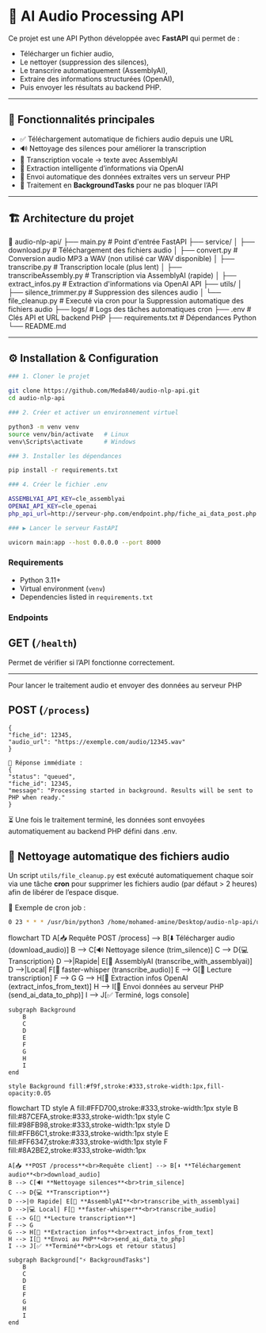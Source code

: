 # 🧠 AI Audio Processing API

Ce projet est une API Python développée avec **FastAPI** qui permet de :
- Télécharger un fichier audio,
- Le nettoyer (suppression des silences),
- Le transcrire automatiquement (AssemblyAI),
- Extraire des informations structurées (OpenAI),
- Puis envoyer les résultats au backend PHP.

---

## 🚀 Fonctionnalités principales

- ✅ Téléchargement automatique de fichiers audio depuis une URL
- 🔊 Nettoyage des silences pour améliorer la transcription
- 📝 Transcription vocale → texte avec AssemblyAI
- 🤖 Extraction intelligente d’informations via OpenAI
- 🔁 Envoi automatique des données extraites vers un serveur PHP
- 🧰 Traitement en **BackgroundTasks** pour ne pas bloquer l’API

---

## 🏗️ Architecture du projet

📂 audio-nlp-api/
├── main.py # Point d'entrée FastAPI
├── service/
│ ├── download.py # Téléchargement des fichiers audio
│ ├── convert.py # Conversion audio MP3 a WAV (non utilisé car WAV disponible)
│ ├── transcribe.py # Transcription locale (plus lent)
│ ├── transcribeAssembly.py # Transcription via AssemblyAI (rapide)
│ ├── extract_infos.py # Extraction d'informations via OpenAI API
├── utils/
│ ├── silence_trimmer.py # Suppression des silences audio
│ └── file_cleanup.py # Executé via cron pour la Suppression automatique des fichiers audio 
├── logs/ # Logs des tâches automatiques cron
├── .env # Clés API et URL backend PHP
├── requirements.txt # Dépendances Python
└── README.md 

---

## ⚙️ Installation & Configuration
```bash
### 1. Cloner le projet

git clone https://github.com/Meda840/audio-nlp-api.git
cd audio-nlp-api

### 2. Créer et activer un environnement virtuel

python3 -m venv venv
source venv/bin/activate   # Linux
venv\Scripts\activate      # Windows

### 3. Installer les dépendances

pip install -r requirements.txt

### 4. Créer le fichier .env

ASSEMBLYAI_API_KEY=cle_assemblyai
OPENAI_API_KEY=cle_openai
php_api_url=http://serveur-php.com/endpoint.php/fiche_ai_data_post.php

### ▶️ Lancer le serveur FastAPI

uvicorn main:app --host 0.0.0.0 --port 8000

```

### Requirements

- Python 3.11+
- Virtual environment (`venv`)
- Dependencies listed in `requirements.txt`


### Endpoints

## GET (`/health`)
Permet de vérifier si l’API fonctionne correctement.

---

Pour lancer le traitement audio et envoyer des données au serveur PHP
## POST  (`/process`)
    {
    "fiche_id": 12345,
    "audio_url": "https://exemple.com/audio/12345.wav"
    }

    📡 Réponse immédiate :
    {
    "status": "queued",
    "fiche_id": 12345,
    "message": "Processing started in background. Results will be sent to PHP when ready."
    }

⏳ Une fois le traitement terminé, les données sont envoyées automatiquement au backend PHP défini dans .env.


## 🧼 Nettoyage automatique des fichiers audio

Un script `utils/file_cleanup.py` est exécuté automatiquement chaque soir via une tâche **cron** pour supprimer les fichiers audio (par défaut > 2 heures) afin de libérer de l’espace disque.

📅 Exemple de cron job :
```bash
0 23 * * * /usr/bin/python3 /home/mohamed-amine/Desktop/audio-nlp-api/utils/file_cleanup.py >> /home/mohamed-amine/Desktop/audio-nlp-api/logs/cron_cleanup.log 2>&1

```

flowchart TD
    A[📥 Requête POST /process] --> B[⬇️ Télécharger audio (download_audio)]
    B --> C[🔊 Nettoyage silence (trim_silence)]
    C --> D{💻 Transcription}
    D -->|Rapide| E[📝 AssemblyAI (transcribe_with_assemblyai)]
    D -->|Local| F[📝 faster-whisper (transcribe_audio)]
    E --> G[📄 Lecture transcription]
    F --> G
    G --> H[🤖 Extraction infos OpenAI (extract_infos_from_text)]
    H --> I[📡 Envoi données au serveur PHP (send_ai_data_to_php)]
    I --> J[✅ Terminé, logs console]
    
    subgraph Background
        B
        C
        D
        E
        F
        G
        H
        I
    end

    style Background fill:#f9f,stroke:#333,stroke-width:1px,fill-opacity:0.05


flowchart TD
    style A fill:#FFD700,stroke:#333,stroke-width:1px
    style B fill:#87CEFA,stroke:#333,stroke-width:1px
    style C fill:#98FB98,stroke:#333,stroke-width:1px
    style D fill:#FFB6C1,stroke:#333,stroke-width:1px
    style E fill:#FF6347,stroke:#333,stroke-width:1px
    style F fill:#8A2BE2,stroke:#333,stroke-width:1px

    A[📥 **POST /process**<br>Requête client] --> B[⬇️ **Téléchargement audio**<br>download_audio]
    B --> C[🔊 **Nettoyage silences**<br>trim_silence]
    C --> D{💻 **Transcription**}
    D -->|🌐 Rapide| E[📝 **AssemblyAI**<br>transcribe_with_assemblyai]
    D -->|💻 Local| F[📝 **faster-whisper**<br>transcribe_audio]
    E --> G[📄 **Lecture transcription**]
    F --> G
    G --> H[🤖 **Extraction infos**<br>extract_infos_from_text]
    H --> I[📡 **Envoi au PHP**<br>send_ai_data_to_php]
    I --> J[✅ **Terminé**<br>Logs et retour status]

    subgraph Background["⚡ BackgroundTasks"]
        B
        C
        D
        E
        F
        G
        H
        I
    end

